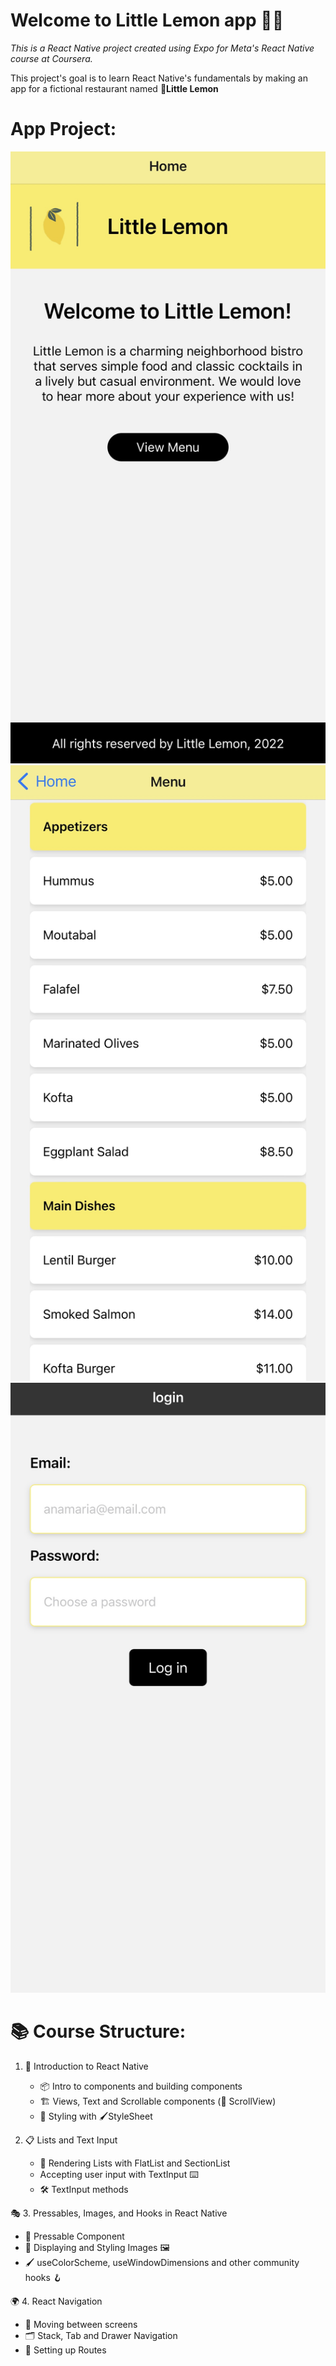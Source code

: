# Welcome to Little Lemon app 👋🍋

_This is a React Native project created using Expo for Meta's React Native course at Coursera._

This project's goal is to learn React Native's fundamentals by making an app for a fictional restaurant named 🍋**Little Lemon**

# App Project:
![alt text](/screenshots/IMG_3577.jpg)
![alt text](/screenshots/IMG_3578.jpg)
![alt text](/screenshots/IMG_3579.jpg)

# 📚 Course Structure:

1. 🚀 Introduction to React Native
   - 📦 Intro to components and building components
   - 🏗️  Views, Text and Scrollable components (📜 ScrollView)
   - 🎨 Styling with 🖌️StyleSheet

2. 📋 Lists and Text Input
   - 📜 Rendering Lists with FlatList and SectionList
   -  Accepting user input with TextInput ⌨️
   - 🛠️ TextInput methods

🎭 3. Pressables, Images, and Hooks in React Native
   - 🎯 Pressable Component
   - 🎨 Displaying and Styling Images 🖼️ 
   - 🖌️ useColorScheme, useWindowDimensions and other community hooks 🪝

🌍 4. React Navigation
   - 🔄 Moving between screens
   - 🗂️ Stack, Tab and Drawer Navigation
   - 🚏 Setting up Routes